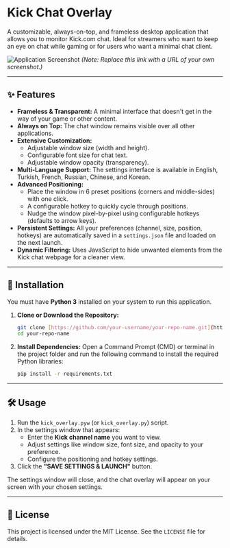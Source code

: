 # Kick Chat Overlay

A customizable, always-on-top, and frameless desktop application that allows you to monitor Kick.com chat. Ideal for streamers who want to keep an eye on chat while gaming or for users who want a minimal chat client.

![Application Screenshot](https://i.imgur.com/your_screenshot_url.png)
*(Note: Replace this link with a URL of your own screenshot.)*

---

## ✨ Features

- **Frameless & Transparent:** A minimal interface that doesn't get in the way of your game or other content.
- **Always on Top:** The chat window remains visible over all other applications.
- **Extensive Customization:**
  - Adjustable window size (width and height).
  - Configurable font size for chat text.
  - Adjustable window opacity (transparency).
- **Multi-Language Support:** The settings interface is available in English, Turkish, French, Russian, Chinese, and Korean.
- **Advanced Positioning:**
  - Place the window in 6 preset positions (corners and middle-sides) with one click.
  - A configurable hotkey to quickly cycle through positions.
  - Nudge the window pixel-by-pixel using configurable hotkeys (defaults to arrow keys).
- **Persistent Settings:** All your preferences (channel, size, position, hotkeys) are automatically saved in a `settings.json` file and loaded on the next launch.
- **Dynamic Filtering:** Uses JavaScript to hide unwanted elements from the Kick chat webpage for a cleaner view.

---

## 🚀 Installation

You must have **Python 3** installed on your system to run this application.

1.  **Clone or Download the Repository:**
    ```bash
    git clone [https://github.com/your-username/your-repo-name.git](https://github.com/your-username/your-repo-name.git)
    cd your-repo-name
    ```

2.  **Install Dependencies:**
    Open a Command Prompt (CMD) or terminal in the project folder and run the following command to install the required Python libraries:
    ```bash
    pip install -r requirements.txt
    ```

---

## 🛠️ Usage

1.  Run the `kick_overlay.pyw` (or `kick_overlay.py`) script.
2.  In the settings window that appears:
    - Enter the **Kick channel name** you want to view.
    - Adjust settings like window size, font size, and opacity to your preference.
    - Configure the positioning and hotkey settings.
3.  Click the **"SAVE SETTINGS & LAUNCH"** button.

The settings window will close, and the chat overlay will appear on your screen with your chosen settings.

---

## 📝 License

This project is licensed under the MIT License. See the `LICENSE` file for details.
